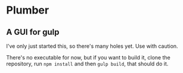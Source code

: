 # Plumber
## A GUI for gulp
I've only just started this, so there's many holes yet. Use with caution.

There's no executable for now, but if you want to build it, clone the repository, run `npm install` and then `gulp build`, that should do it.

